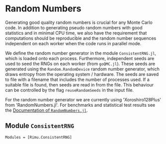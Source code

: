 # Random Numbers

Generating good quality random numbers is crucial for any Monte Carlo code. In addition to generating pseudo random numbers with good statistics and in minimal CPU time, we also have the requirement that computations should be reproducible and the random number sequences independent on each worker when the code runs in parallel mode.

We define the random number generator in the module `ConsistentRNG.jl`, which is loaded onto each process. Furthermore, independent seeds are used to seed the RNGs on each worker (from `goQMC.jl`). These seeds are generated using the `Random.RandomDevice` random number generator, which draws entropy from the operating system / hardware. The seeds are saved to file with a filename that includes the number of processes used. If a suitable file is found, then seeds are read in from the file. This behaviour can be controlled by the flag `reuseRandomSeeds` in the input file.

For the random number generator we are currently using
'Xoroshiro128Plus' from 'RandomNumbers.jl'. For benchmarks and statistical test results see the
[Documentation of `RandomNumbers.jl`](https://sunoru.github.io/RandomNumbers.jl/stable/man/benchmark/#Benchmark-1).

## Module `ConsistentRNG`

```@autodocs
Modules = [Rimu.ConsistentRNG]
```
